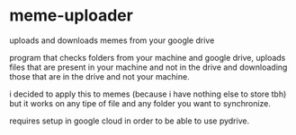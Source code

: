 # meme-uploader
uploads and downloads memes from your google drive

program that checks folders from your machine and google drive, uploads files that are present in your machine and not in the drive and downloading those that are in the drive and not your machine.

i decided to apply this to memes (because i have nothing else to store tbh) but it works on any tipe of file and any folder you want to synchronize.

requires setup in google cloud in order to be able to use pydrive.
